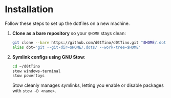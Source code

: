 # Installation

Follow these steps to set up the dotfiles on a new machine.

1. **Clone as a bare repository** so your `$HOME` stays clean:

   ```bash
   git clone --bare https://github.com/d0tTino/d0tTino.git "$HOME/.dots"
   alias dot='git --git-dir=$HOME/.dots/ --work-tree=$HOME'
   ```

2. **Symlink configs using GNU Stow**:

   ```bash
   cd ~/d0tTino
   stow windows-terminal
   stow powertoys

   ```

   Stow cleanly manages symlinks, letting you enable or disable packages with `stow -D <name>`.

